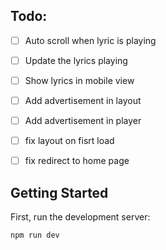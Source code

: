 ## Todo:

- [ ] Auto scroll when lyric is playing
- [ ] Update the lyrics playing
- [ ] Show lyrics in mobile view

- [ ] Add advertisement in layout
- [ ] Add advertisement in player

- [ ] fix layout on fisrt load
- [ ] fix redirect to home page

## Getting Started

First, run the development server:

```bash
npm run dev
```
